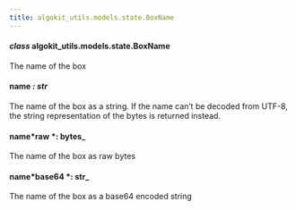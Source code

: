 ```yaml
---
title: algokit_utils.models.state.BoxName
---
```


#### _class_ algokit_utils.models.state.BoxName

The name of the box

#### name _: str_

The name of the box as a string.
If the name can’t be decoded from UTF-8, the string representation of the bytes is returned instead.

#### name*raw *: bytes\_

The name of the box as raw bytes

#### name*base64 *: str\_

The name of the box as a base64 encoded string
